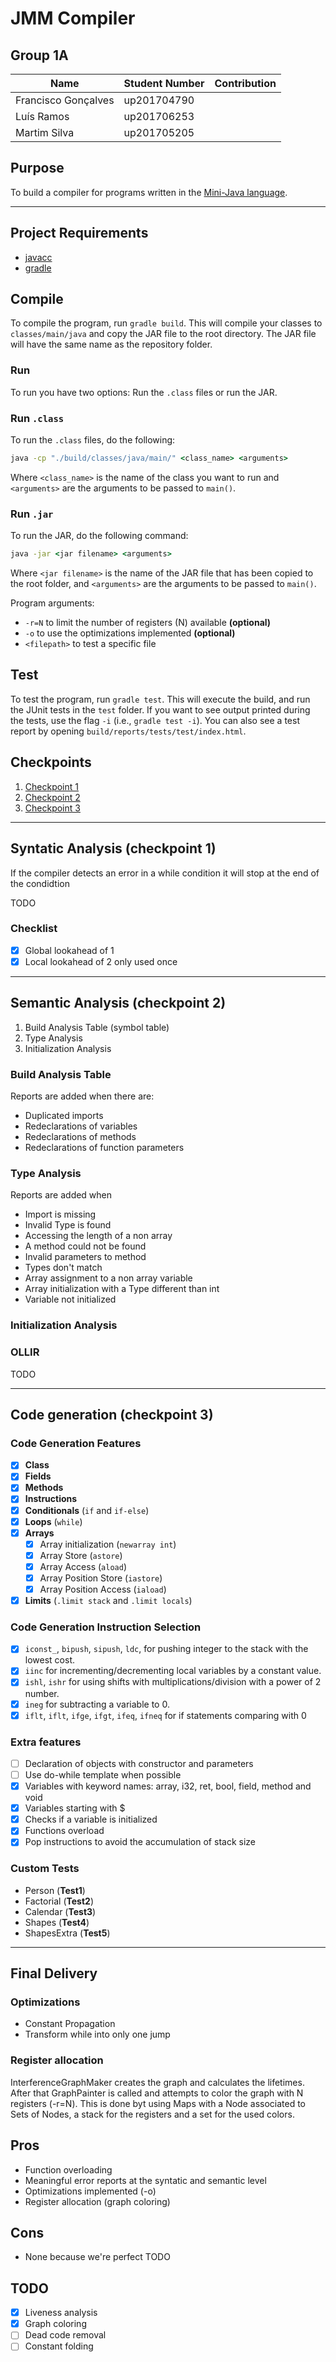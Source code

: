 # JMM Compiler

## Group 1A

| Name                | Student Number | Contribution |
| ------------------- | -------------- | ------------ |
| Francisco Gonçalves | up201704790    |              |
| Luís Ramos          | up201706253    |              |
| Martim Silva        | up201705205    |              |

## Purpose

To build a compiler for programs written in the [Mini-Java language](https://cs.fit.edu/~ryan/cse4251/mini_java_grammar.html).

---

## Project Requirements

- [javacc](https://git.fe.up.pt/compilers2021/comp2021-1a/-/tree/javacc)
- [gradle](https://gradle.org/install/)

## Compile

To compile the program, run `gradle build`. This will compile your classes to `classes/main/java` and copy the JAR file to the root directory. The JAR file will have the same name as the repository folder.

### Run

To run you have two options: Run the `.class` files or run the JAR.

### Run `.class`

To run the `.class` files, do the following:

```cmd
java -cp "./build/classes/java/main/" <class_name> <arguments>
```

Where `<class_name>` is the name of the class you want to run and `<arguments>` are the arguments to be passed to `main()`.

### Run `.jar`

To run the JAR, do the following command:

```cmd
java -jar <jar filename> <arguments>
```

Where `<jar filename>` is the name of the JAR file that has been copied to the root folder, and `<arguments>` are the arguments to be passed to `main()`.

Program arguments:

- `-r=N` to limit the number of registers (N) available **(optional)**
- `-o` to use the optimizations implemented **(optional)**
- `<filepath>` to test a specific file

## Test

To test the program, run `gradle test`. This will execute the build, and run the JUnit tests in the `test` folder. If you want to see output printed during the tests, use the flag `-i` (i.e., `gradle test -i`).
You can also see a test report by opening `build/reports/tests/test/index.html`.

## Checkpoints

1. [Checkpoint 1](https://git.fe.up.pt/compilers2021/comp2021-1a/-/wikis/Checkpoint-1)
2. [Checkpoint 2](https://git.fe.up.pt/compilers2021/comp2021-1a/-/wikis/Checkpoint-2)
3. [Checkpoint 3](https://git.fe.up.pt/compilers2021/comp2021-1a/-/wikis/Checkpoint-3)

---

## Syntatic Analysis (checkpoint 1)

If the compiler detects an error in a while condition it will stop at the end of the condidtion

TODO

### Checklist

- [x] Global lookahead of 1
- [x] Local lookahead of 2 only used once

---

## Semantic Analysis (checkpoint 2)

1. Build Analysis Table (symbol table)
2. Type Analysis
3. Initialization Analysis

### Build Analysis Table

Reports are added when there are:

- Duplicated imports
- Redeclarations of variables
- Redeclarations of methods
- Redeclarations of function parameters

### Type Analysis

Reports are added when

- Import is missing
- Invalid Type is found
- Accessing the length of a non array
- A method could not be found
- Invalid parameters to method
- Types don't match
- Array assignment to a non array variable
- Array initialization with a Type different than int
- Variable not initialized

### Initialization Analysis

### OLLIR

TODO

---

## Code generation (checkpoint 3)

### Code Generation Features

- [x] **Class**
- [x] **Fields**
- [x] **Methods**
- [x] **Instructions**
- [x] **Conditionals** (`if` and `if-else`)
- [x] **Loops** (`while`)
- [x] **Arrays**
  - [x] Array initialization (`newarray int`)
  - [x] Array Store (`astore`)
  - [x] Array Access (`aload`)
  - [x] Array Position Store (`iastore`)
  - [x] Array Position Access (`iaload`)
- [x] **Limits** (`.limit stack` and `.limit locals`)

### Code Generation Instruction Selection

- [x] `iconst_`, `bipush`, `sipush`, `ldc`, for pushing integer to the stack with the lowest cost.
- [x] `iinc` for incrementing/decrementing local variables by a constant value.
- [x] `ishl`, `ishr` for using shifts with multiplications/division with a power of 2 number.
- [x] `ineg` for subtracting a variable to 0.
- [x] `iflt`, `iflt`, `ifge`, `ifgt`, `ifeq`, `ifneq` for if statements comparing with 0

### Extra features

- [ ] Declaration of objects with constructor and parameters
- [ ] Use do-while template when possible
- [x] Variables with keyword names: array, i32, ret, bool, field, method and void
- [x] Variables starting with $
- [x] Checks if a variable is initialized
- [x] Functions overload
- [x] Pop instructions to avoid the accumulation of stack size

### Custom Tests

- Person (**Test1**)
- Factorial (**Test2**)
- Calendar (**Test3**)
- Shapes (**Test4**)
- ShapesExtra (**Test5**)

---

## Final Delivery

### Optimizations

- Constant Propagation
- Transform while into only one jump

### Register allocation

InterferenceGraphMaker creates the graph and calculates the lifetimes. After that GraphPainter is called and attempts to color the graph with N registers (-r=N). This is done byt using Maps with a Node associated to Sets of Nodes, a stack for the registers and a set for the used colors.

## Pros

- Function overloading
- Meaningful error reports at the syntatic and semantic level
- Optimizations implemented (-o)
- Register allocation (graph coloring)

## Cons

- None because we're perfect TODO

## TODO

- [x] Liveness analysis
- [x] Graph coloring
- [ ] Dead code removal
- [ ] Constant folding
